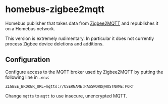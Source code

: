 # homebus-zigbee2mqtt

Homebus publisher that takes data from [Zigbee2MQTT](https://www.zigbee2mqtt.io) and republishes it on a Homebus network.

This version is extremely rudimentary. In particular it does not currently process Zigbee device deletions and additions.

## Configuration

Configure access to the MQTT broker used by Zigbee2MQTT by putting the following line in `.env`:
```
ZIGBEE_BROKER_URL=mqtts://USERNAME:PASSWORD@HOSTNAME:PORT
```

Change `mqtts` to `mqtt` to use insecure, unencrypted MQTT.
